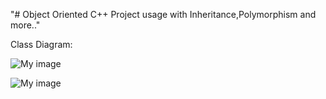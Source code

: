 
"# Object Oriented C++ Project usage with Inheritance,Polymorphism and more.." 

Class Diagram:

![My image](http://i63.tinypic.com/206ltw1.png)

![My image](http://i67.tinypic.com/mtxmon.png)

